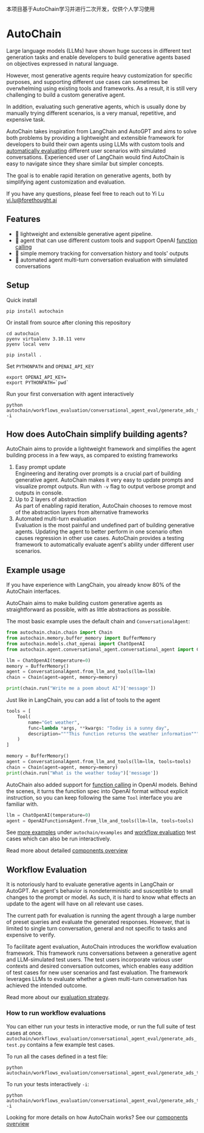 本项目基于AutoChain学习并进行二次开发，仅供个人学习使用

# AutoChain

Large language models (LLMs) have shown huge success in different text generation tasks and
enable developers to build generative agents based on objectives expressed in natural language.

However, most generative agents require heavy customization for specific purposes, and
supporting different use cases can sometimes be overwhelming using existing tools
and frameworks. As a result, it is still very challenging to build a custom generative agent.

In addition, evaluating such generative agents, which is usually done by manually trying different
scenarios, is a very manual, repetitive, and expensive task.

AutoChain takes inspiration from LangChain and AutoGPT and aims to solve
both problems by providing a lightweight and extensible framework
for developers to build their own agents using LLMs with custom tools and
[automatically evaluating](#workflow-evaluation) different user scenarios with simulated
conversations. Experienced user of LangChain would find AutoChain is easy to navigate since
they share similar but simpler concepts.

The goal is to enable rapid iteration on generative agents, both by simplifying agent customization
and evaluation.

If you have any questions, please feel free to reach out to Yi Lu <yi.lu@forethought.ai>

## Features

- 🚀 lightweight and extensible generative agent pipeline.
- 🔗 agent that can use different custom tools and
  support OpenAI [function calling](https://platform.openai.com/docs/guides/gpt/function-calling)
- 💾 simple memory tracking for conversation history and tools' outputs
- 🤖 automated agent multi-turn conversation evaluation with simulated conversations

## Setup

Quick install

```shell
pip install autochain
```

Or install from source after cloning this repository

```shell
cd autochain
pyenv virtualenv 3.10.11 venv
pyenv local venv

pip install .
```

Set `PYTHONPATH` and `OPENAI_API_KEY`

```shell
export OPENAI_API_KEY=
export PYTHONPATH=`pwd`
```

Run your first conversation with agent interactively

```shell
python autochain/workflows_evaluation/conversational_agent_eval/generate_ads_test.py -i
```

## How does AutoChain simplify building agents?

AutoChain aims to provide a lightweight framework and simplifies the agent building process in a
few
ways, as compared to existing frameworks

1. Easy prompt update  
   Engineering and iterating over prompts is a crucial part of building generative
   agent. AutoChain makes it very easy to update prompts and visualize prompt
   outputs. Run with `-v` flag to output verbose prompt and outputs in console.
2. Up to 2 layers of abstraction  
   As part of enabling rapid iteration, AutoChain chooses to remove most of the
   abstraction layers from alternative frameworks
3. Automated multi-turn evaluation  
   Evaluation is the most painful and undefined part of building generative agents. Updating the
   agent to better perform in one scenario often causes regression in other use cases. AutoChain
   provides a testing framework to automatically evaluate agent's ability under different
   user scenarios.

## Example usage

If you have experience with LangChain, you already know 80% of the AutoChain interfaces.

AutoChain aims to make building custom generative agents as straightforward as possible, with as
little abstractions as possible.

The most basic example uses the default chain and `ConversationalAgent`:

```python
from autochain.chain.chain import Chain
from autochain.memory.buffer_memory import BufferMemory
from autochain.models.chat_openai import ChatOpenAI
from autochain.agent.conversational_agent.conversational_agent import ConversationalAgent

llm = ChatOpenAI(temperature=0)
memory = BufferMemory()
agent = ConversationalAgent.from_llm_and_tools(llm=llm)
chain = Chain(agent=agent, memory=memory)

print(chain.run("Write me a poem about AI")['message'])
```

Just like in LangChain, you can add a list of tools to the agent

```python
tools = [
    Tool(
        name="Get weather",
        func=lambda *args, **kwargs: "Today is a sunny day",
        description="""This function returns the weather information"""
    )
]

memory = BufferMemory()
agent = ConversationalAgent.from_llm_and_tools(llm=llm, tools=tools)
chain = Chain(agent=agent, memory=memory)
print(chain.run("What is the weather today")['message'])
```

AutoChain also added support
for [function calling](https://platform.openai.com/docs/guides/gpt/function-calling)
in OpenAI models. Behind the scenes, it turns the function spec into OpenAI format without explicit
instruction, so you can keep following the same `Tool` interface you are familiar with.

```python
llm = ChatOpenAI(temperature=0)
agent = OpenAIFunctionsAgent.from_llm_and_tools(llm=llm, tools=tools)
```

See [more examples](./docs/examples.md) under `autochain/examples` and [workflow
evaluation](./docs/workflow-evaluation.md) test cases which can also be run interactively.

Read more about detailed [components overview](./docs/components_overview.md)

## Workflow Evaluation

It is notoriously hard to evaluate generative agents in LangChain or AutoGPT. An agent's behavior
is nondeterministic and susceptible to small changes to the prompt or model. As such, it is
hard to know what effects an update to the agent will have on all relevant use cases.

The current path for
evaluation is running the agent through a large number of preset queries and evaluate the
generated responses. However, that is limited to single turn conversation, general and not
specific to tasks and expensive to verify.

To facilitate agent evaluation, AutoChain introduces the workflow evaluation framework. This
framework runs conversations between a generative agent and LLM-simulated test users. The test
users incorporate various user contexts and desired conversation outcomes, which enables easy
addition of test cases for new user scenarios and fast evaluation. The framework leverages LLMs to
evaluate whether a given multi-turn conversation has achieved the intended outcome.

Read more about our [evaluation strategy](./docs/workflow-evaluation.md).

### How to run workflow evaluations

You can either run your tests in interactive mode, or run the full suite of test cases at once.
`autochain/workflows_evaluation/conversational_agent_eval/generate_ads_test.py` contains a few
example test cases.

To run all the cases defined in a test file:

```shell
python autochain/workflows_evaluation/conversational_agent_eval/generate_ads_test.py
```

To run your tests interactively `-i`:

```shell
python autochain/workflows_evaluation/conversational_agent_eval/generate_ads_test.py -i
```

Looking for more details on how AutoChain works? See
our [components overview](./docs/components_overview.md)
